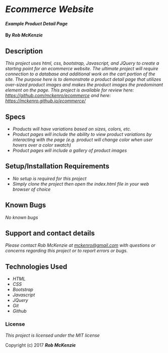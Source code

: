 # _Ecommerce Website_

#### _Example Product Detail Page_

#### By _**Rob McKenzie**_

## Description

_This project uses html, css, bootstrap, Javascript, and JQuery to create a starting point for an ecommerce website. The ultimate project will require connection to a database and additional work on the cart portion of the site. The purpose here is to demonstrate a product detail page that utilizes over-sized product images and makes the product images the predominant element on the page. This project is available for review here: https://github.com/mckenro/ecommerce and here: https://mckenro.github.io/ecommerce/_

## Specs

* _Products will have variations based on sizes, colors, etc._
* _Product pages will include the ability to view product variations by interacting with the page (e.g. product will change color when user hovers over a color swatch)_
* _Product pages will include a gallery of product images_

## Setup/Installation Requirements

* _No setup is required for this project_
* _Simply clone the project then open the index.html file in your web browser of choice_

## Known Bugs

_No known bugs_

## Support and contact details

_Please contact Rob McKenzie at mckenro@gmail.com with questions or concerns regarding this project or to report errors or bugs._

## Technologies Used

* _HTML_
* _CSS_
* _Bootstrap_
* _Javascript_
* _JQuery_
* _Git_
* _Github_

### License

*This project is licensed under the MIT license*

Copyright (c) 2017 **_Rob McKenzie_**
